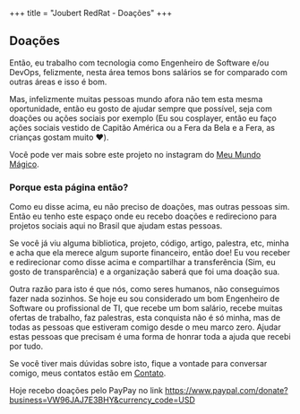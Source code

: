 +++
title = "Joubert RedRat - Doações"
+++

## Doações

Então, eu trabalho com tecnologia como Engenheiro de Software e/ou DevOps, felizmente, nesta área temos bons salários se for comparado com outras áreas e isso é bom.

Mas, infelizmente muitas pessoas mundo afora não tem  esta mesma oportunidade, então eu gosto de ajudar sempre que possível, seja com doações ou ações sociais por exemplo (Eu sou cosplayer, então eu faço ações sociais vestido de Capitão América ou a Fera da Bela e a Fera, as crianças gostam muito ❤️).

Você pode ver mais sobre este projeto no instagram do [Meu Mundo Mágico](https://www.instagram.com/meumundomagicomg/).

### Porque esta página então?

Como eu disse acima, eu não preciso de doações, mas outras pessoas sim. Então eu tenho este espaço onde eu recebo doações e redireciono para projetos sociais aqui no Brasil que ajudam estas pessoas.

Se você já viu alguma bibliotica, projeto, código, artigo, palestra, etc, minha e acha que ela merece algum suporte financeiro, então doe! Eu vou receber e redirecionar como disse acima e compartilhar a transferência (Sim, eu gosto de transparência) e a organização saberá que foi uma doação sua.

Outra razão para isto é que nós, como seres humanos, não conseguimos fazer nada sozinhos. Se hoje eu sou considerado um bom Engenheiro de Software ou profissional de TI, que recebe um bom salário, recebe muitas ofertas de trabalho, faz palestras, esta conquista não é só minha, mas de todas as pessoas que estiveram comigo desde o meu marco zero. Ajudar estas pessoas que precisam é uma forma de honrar toda a ajuda que recebi por tudo.

Se você tiver mais dúvidas sobre isto, fique a vontade para conversar comigo, meus contatos estão em [Contato](/pt-br/contact).

Hoje recebo doações pelo PayPay no link https://www.paypal.com/donate?business=VW96JAJ7E3BHY&currency_code=USD
